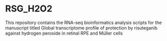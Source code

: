 # RSG_H2O2
This repository contains the RNA-seq bioinformatics analysis scripts for the manuscript titled Global transcriptome profile of protection by risuteganib against hydrogen peroxide in retinal RPE and Müller cells
